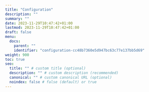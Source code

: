 ```yaml
---
title: "Configuration"
description: ""
summary: ""
date: 2023-11-29T10:47:42+01:00
lastmod: 2023-11-29T10:47:42+01:00
draft: false
menu:
  docs:
    parent: ""
    identifier: "configuration-cc48b7360e5d947bc63c77e137bb5d69"
weight: 900
toc: true
seo:
  title: "" # custom title (optional)
  description: "" # custom description (recommended)
  canonical: "" # custom canonical URL (optional)
  noindex: false # false (default) or true
---
```

